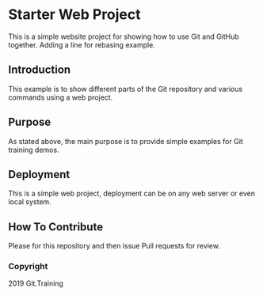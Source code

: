 # Starter Web Project

This is a simple website project for showing how to use Git and GitHub together.  Adding a line for rebasing example.

## Introduction

This example is to show different parts of the Git repository and various commands using a web project.

## Purpose

As stated above, the main purpose is to provide simple examples for Git training demos.

## Deployment

This is a simple web project, deployment can be on any web server or even local system.

## How To Contribute

Please for this repository and then issue Pull requests for review.

### Copyright
2019 Git.Training